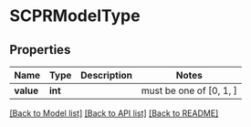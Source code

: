 # SCPRModelType


## Properties
Name | Type | Description | Notes
------------ | ------------- | ------------- | -------------
**value** | **int** |  |  must be one of [0, 1, ]

[[Back to Model list]](../README.md#documentation-for-models) [[Back to API list]](../README.md#documentation-for-api-endpoints) [[Back to README]](../README.md)


